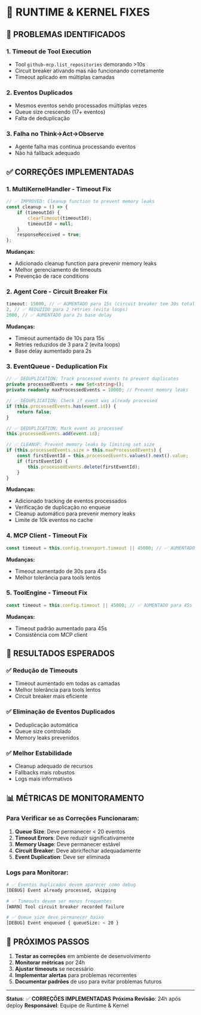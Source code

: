 # 🔧 RUNTIME & KERNEL FIXES

## 🚨 **PROBLEMAS IDENTIFICADOS**

### 1. **Timeout de Tool Execution**
- Tool `github-mcp.list_repositories` demorando >10s
- Circuit breaker ativando mas não funcionando corretamente
- Timeout aplicado em múltiplas camadas

### 2. **Eventos Duplicados**
- Mesmos eventos sendo processados múltiplas vezes
- Queue size crescendo (17+ eventos)
- Falta de deduplicação

### 3. **Falha no Think→Act→Observe**
- Agente falha mas continua processando eventos
- Não há fallback adequado

## ✅ **CORREÇÕES IMPLEMENTADAS**

### **1. MultiKernelHandler - Timeout Fix**
```typescript
// ✅ IMPROVED: Cleanup function to prevent memory leaks
const cleanup = () => {
    if (timeoutId) {
        clearTimeout(timeoutId);
        timeoutId = null;
    }
    responseReceived = true;
};
```

**Mudanças:**
- Adicionado cleanup function para prevenir memory leaks
- Melhor gerenciamento de timeouts
- Prevenção de race conditions

### **2. Agent Core - Circuit Breaker Fix**
```typescript
timeout: 15000, // ✅ AUMENTADO para 15s (circuit breaker tem 30s total)
2, // ✅ REDUZIDO para 2 retries (evita loops)
2000, // ✅ AUMENTADO para 2s base delay
```

**Mudanças:**
- Timeout aumentado de 10s para 15s
- Retries reduzidos de 3 para 2 (evita loops)
- Base delay aumentado para 2s

### **3. EventQueue - Deduplication Fix**
```typescript
// ✅ DEDUPLICATION: Track processed events to prevent duplicates
private processedEvents = new Set<string>();
private readonly maxProcessedEvents = 10000; // Prevent memory leaks

// ✅ DEDUPLICATION: Check if event was already processed
if (this.processedEvents.has(event.id)) {
    return false;
}

// ✅ DEDUPLICATION: Mark event as processed
this.processedEvents.add(event.id);

// ✅ CLEANUP: Prevent memory leaks by limiting set size
if (this.processedEvents.size > this.maxProcessedEvents) {
    const firstEventId = this.processedEvents.values().next().value;
    if (firstEventId) {
        this.processedEvents.delete(firstEventId);
    }
}
```

**Mudanças:**
- Adicionado tracking de eventos processados
- Verificação de duplicação no enqueue
- Cleanup automático para prevenir memory leaks
- Limite de 10k eventos no cache

### **4. MCP Client - Timeout Fix**
```typescript
const timeout = this.config.transport.timeout || 45000; // ✅ AUMENTADO para 45s
```

**Mudanças:**
- Timeout aumentado de 30s para 45s
- Melhor tolerância para tools lentos

### **5. ToolEngine - Timeout Fix**
```typescript
const timeout = this.config.timeout || 45000; // ✅ AUMENTADO para 45s
```

**Mudanças:**
- Timeout padrão aumentado para 45s
- Consistência com MCP client

## 🎯 **RESULTADOS ESPERADOS**

### **✅ Redução de Timeouts**
- Timeout aumentado em todas as camadas
- Melhor tolerância para tools lentos
- Circuit breaker mais eficiente

### **✅ Eliminação de Eventos Duplicados**
- Deduplicação automática
- Queue size controlado
- Memory leaks prevenidos

### **✅ Melhor Estabilidade**
- Cleanup adequado de recursos
- Fallbacks mais robustos
- Logs mais informativos

## 📊 **MÉTRICAS DE MONITORAMENTO**

### **Para Verificar se as Correções Funcionaram:**

1. **Queue Size**: Deve permanecer < 20 eventos
2. **Timeout Errors**: Deve reduzir significativamente
3. **Memory Usage**: Deve permanecer estável
4. **Circuit Breaker**: Deve abrir/fechar adequadamente
5. **Event Duplication**: Deve ser eliminada

### **Logs para Monitorar:**
```bash
# ✅ Eventos duplicados devem aparecer como debug
[DEBUG] Event already processed, skipping

# ✅ Timeouts devem ser menos frequentes
[WARN] Tool circuit breaker recorded failure

# ✅ Queue size deve permanecer baixo
[DEBUG] Event enqueued { queueSize: < 20 }
```

## 🚀 **PRÓXIMOS PASSOS**

1. **Testar as correções** em ambiente de desenvolvimento
2. **Monitorar métricas** por 24h
3. **Ajustar timeouts** se necessário
4. **Implementar alertas** para problemas recorrentes
5. **Documentar padrões** de uso para evitar problemas futuros

---

**Status**: ✅ **CORREÇÕES IMPLEMENTADAS**
**Próxima Revisão**: 24h após deploy
**Responsável**: Equipe de Runtime & Kernel 
